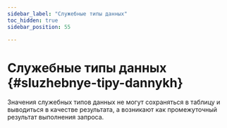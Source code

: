 ```yaml
---
sidebar_label: "Служебные типы данных"
toc_hidden: true
sidebar_position: 55

---
```


# Служебные типы данных {#sluzhebnye-tipy-dannykh}

Значения служебных типов данных не могут сохраняться в таблицу и выводиться в качестве результата, а возникают как промежуточный результат выполнения запроса.

